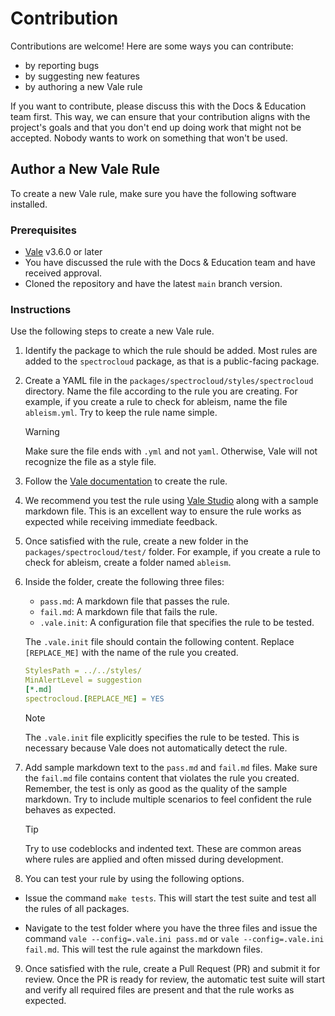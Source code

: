 # Contribution

Contributions are welcome! Here are some ways you can contribute:

- by reporting bugs
- by suggesting new features
- by authoring a new Vale rule

If you want to contribute, please discuss this with the Docs & Education team first. This way, we can ensure that your contribution aligns with the project's goals and that you don't end up doing work that might not be accepted. Nobody wants to work on something that won't be used.

## Author a New Vale Rule

To create a new Vale rule, make sure you have the following software installed.

### Prerequisites

- [Vale](https://vale.sh/docs/vale-cli/installation/) v3.6.0 or later
- You have discussed the rule with the Docs & Education team and have received approval.
- Cloned the repository and have the latest `main` branch version.

### Instructions

Use the following steps to create a new Vale rule.

1. Identify the package to which the rule should be added. Most rules are added to the `spectrocloud` package, as that is a public-facing package.

2. Create a YAML file in the `packages/spectrocloud/styles/spectrocloud` directory. Name the file according to the rule you are creating. For example, if you create a rule to check for ableism, name the file `ableism.yml`. Try to keep the rule name simple.

   > [!WARNING]
   > Make sure the file ends with `.yml` and not `yaml`. Otherwise, Vale will not recognize the file as a style file.

3. Follow the [Vale documentation](https://vale.sh/docs/topics/styles/) to create the rule.

4. We recommend you test the rule using [Vale Studio](https://studio.vale.sh/) along with a sample markdown file. This is an excellent way to ensure the rule works as expected while receiving immediate feedback.

5. Once satisfied with the rule, create a new folder in the `packages/spectrocloud/test/` folder. For example, if you create a rule to check for ableism, create a folder named `ableism`.

6. Inside the folder, create the following three files:

   - `pass.md`: A markdown file that passes the rule.
   - `fail.md`: A markdown file that fails the rule.
   - `.vale.init`: A configuration file that specifies the rule to be tested.

   The `.vale.init` file should contain the following content. Replace `[REPLACE_ME]` with the name of the rule you created.

   ```yaml
   StylesPath = ../../styles/
   MinAlertLevel = suggestion
   [*.md]
   spectrocloud.[REPLACE_ME] = YES
   ```

   > [!NOTE]
   > The `.vale.init` file explicitly specifies the rule to be tested. This is necessary because Vale does not automatically detect the rule.

7. Add sample markdown text to the `pass.md` and `fail.md` files. Make sure the `fail.md` file contains content that violates the rule you created. Remember, the test is only as good as the quality of the sample markdown. Try to include multiple scenarios to feel confident the rule behaves as expected.

   > [!TIP]
   > Try to use codeblocks and indented text. These are common areas where rules are applied and often missed during development.

8. You can test your rule by using the following options.

- Issue the command `make tests`. This will start the test suite and test all the rules of all packages.

- Navigate to the test folder where you have the three files and issue the command `vale --config=.vale.ini pass.md` or `vale --config=.vale.ini fail.md`. This will test the rule against the markdown files.

9. Once satisfied with the rule, create a Pull Request (PR) and submit it for review. Once the PR is ready for review, the automatic test suite will start and verify all required files are present and that the rule works as expected.
